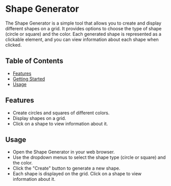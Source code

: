 # Shape Generator

The Shape Generator is a simple tool that allows you to create and display different shapes on a grid. It provides options to choose the type of shape (circle or square) and the color. Each generated shape is represented as a clickable element, and you can view information about each shape when clicked.

## Table of Contents

- [Features](#features)
- [Getting Started](#getting-started)
- [Usage](#usage)

## Features

- Create circles and squares of different colors.
- Display shapes on a grid.
- Click on a shape to view information about it.

## Usage
- Open the Shape Generator in your web browser.
- Use the dropdown menus to select the shape type (circle or square) and the color.
- Click the "Create" button to generate a new shape.
- Each shape is displayed on the grid. Click on a shape to view information about it.
